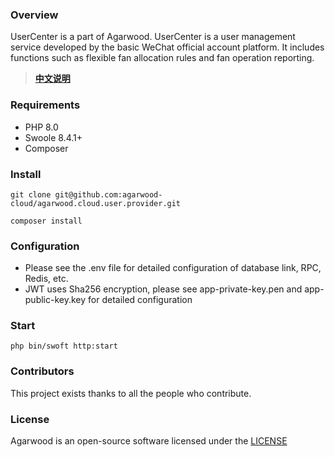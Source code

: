 ### Overview

UserCenter is a part of Agarwood. UserCenter is a user management service developed by the basic WeChat official account platform. It includes functions such as flexible fan allocation rules and fan operation reporting.
> **[中文说明](README.zh-CN.md)**

### Requirements

- PHP 8.0
- Swoole 8.4.1+
- Composer

### Install

```shell
git clone git@github.com:agarwood-cloud/agarwood.cloud.user.provider.git

composer install
```

### Configuration

- Please see the .env file for detailed configuration of database link, RPC, Redis, etc.
- JWT uses Sha256 encryption, please see app-private-key.pen and app-public-key.key for detailed configuration

### Start

```shell
php bin/swoft http:start
```
### Contributors

This project exists thanks to all the people who contribute.
<a href="https://github.com/agarwood-cloud/agarwood.cloud.oauth.provider/graphs/contributors"></a>


### License

Agarwood is an open-source software licensed under the [LICENSE](LICENSE)

